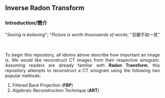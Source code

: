 ## Inverse Radon Transform ##

### Introduction/簡介 ###
<center>"<i>Seeing is believing</i>";   "<i>Picture is worth thounsands of words</i>;   "百聽不如一見"</center> <br /><br />

<p align="justify">To begin this repository, all idioms above describe how important an image is. We would like reconstruct CT images from their respective sinogram. Assuming readers are already familiar with <b>Radon Transform</b>, this repository attempts to reconstruct a CT sinogram using the following two popular methods:</p>

<ol>
  <li /> Filtered Back Projection (<b>FBP</b>) </li>
  <li /> Algebraic Reconstruction Technique (<b>ART</b>) </li>
</ol>
